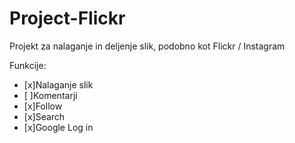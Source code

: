 # Project-Flickr

Projekt za nalaganje in deljenje slik,
 podobno kot Flickr / Instagram


Funkcije:
- [x]Nalaganje slik
- [ ]Komentarji
- [x]Follow
- [x]Search
- [x]Google Log in